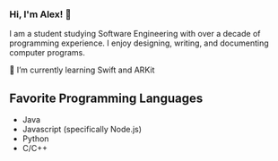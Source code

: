 ### Hi, I'm Alex! 👋
I am a student studying Software Engineering with over a decade of programming experience. I enjoy designing, writing, and documenting computer programs. 

🌱 I’m currently learning Swift and ARKit

## Favorite Programming Languages
- Java
- Javascript (specifically Node.js)
- Python
- C/C++

<!--
**alexsmbaratti/alexsmbaratti** is a ✨ _special_ ✨ repository because its `README.md` (this file) appears on your GitHub profile.

Here are some ideas to get you started:

- 🔭 I’m currently working on ...
- 🌱 I’m currently learning ...
- 👯 I’m looking to collaborate on ...
- 🤔 I’m looking for help with ...
- 💬 Ask me about ...
- 📫 How to reach me: ...
- 😄 Pronouns: ...
- ⚡ Fun fact: ...
-->

